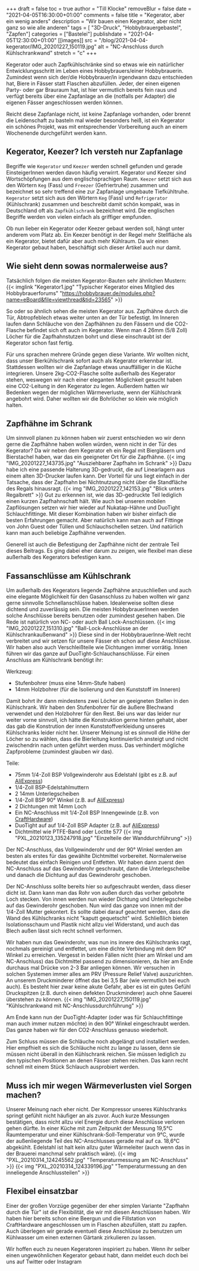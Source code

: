 +++
draft = false
toc = true
author = "Till Klocke"
removeBlur = false
date = "2021-04-05T16:30:00+01:00"
comments = false
title = "Kegerator, aber ein wenig anders"
description = "Wir bauen einen Kegerator, aber nicht ganz so wie alle anderen"
tags = [ "3D-Druck", "Hobbybrauergebastel", "Zapfen"]
categories = ["Bastelei"]
publishdate = "2021-04-05T12:30:00+01:00"
[[images]]
  src = "/blog/2021-04-04-kegerator/IMG_20201227_150119.jpg"
  alt = "NC-Anschluss durch Kühlschrankwand"
  stretch = "c"
+++

Kegerator oder auch Zapfkühlschränke sind so etwas wie ein natürlicher Entwicklungsschritt im Leben
eines Hobbybrauers/einer Hobbybrauerin. Zumindest wenn sich der/die Hobbybrauer/in irgendwann dazu 
entschieden hat, Biere in
Fässer statt Flaschen abzufüllen. Jeder, der einen eigenen Party- oder gar Brauraum hat, ist hier 
vermutlich bereits fein raus und verfügt bereits über eine Zapfanlage an die (notfalls per Adapter)
die eigenen Fässer angeschlossen werden können.

Reicht diese Zapfanlage nicht, ist keine Zapfanlage vorhanden, oder brennt die Leidenschaft 
zu basteln mal wieder besonders heiß, ist
ein Kegerator ein schönes Projekt, was mit entsprechender Vorbereitung auch an einem Wochenende
durchgeführt werden kann.

## Kegerator, Keezer? Ich versteh nur Zapfanlage

Begriffe wie `Kegerator` und `Keezer` werden schnell gefunden und gerade EinsteigerInnen werden davon
häufig verwirrt. Kegerator und Keezer sind Wortschöpfungen aus dem englischsprachigen Raum. `Keezer`
setzt sich aus den Wörtern `Keg` (Fass) und `Freezer` (Gefriertruhe) zusammen und bezeichnet so sehr 
treffend eine zur Zapfanlage umgebaute Tiefkühltruhe.
`Kegerator` setzt sich aus den Wörtern `Keg` (Fass) und `Refrigerator` (Kühlschrank) zusammen und 
beschreibt damit schön kompakt, was in Deutschland oft als `Zapfkühlschrank` bezeichnet wird.
Die englischen Begriffe werden von vielen einfach als griffiger empfunden.

Ob nun lieber ein Kegerator oder Keezer gebaut werden soll, hängt unter anderem vom Platz ab. Ein Keezer
benötigt in der Regel mehr Stellfläche als ein Kegerator, bietet dafür aber auch mehr Kühlraum. Da wir
einen Kegerator gebaut haben, beschäftigt sich dieser Artikel auch nur damit.

## Wie sieht denn sowas normalerweise aus?

Tatsächlich folgen die meisten Kegerator-Bauten sehr ähnlichen Mustern:
{{< imglink "Kegerator1.jpg" "Typischer Kegerator eines Mitglied des Hobbybrauerforums" "https://hobbybrauer.de/modules.php?name=eBoard&file=viewthread&tid=23565" >}}

So oder so ähnlich sehen die meisten Kegerator aus. Zapfhähne durch die Tür, Abtropfeblech etwas 
weiter unten an der Tür befestigt. Im Inneren laufen dann Schläuche von den Zapfhähnen zu den Fässern
und die CO2-Flasche befindet sich oft auch im Kegerator. Wenn man 4 26mm (5/8 Zoll) Löcher für die
Zapfhahnstutzen bohrt und diese einschraubt ist der Kegerator schon fast fertig.

Für uns sprachen mehrere Gründe gegen diese Variante. Wir wollten nicht, dass unser Bierkühlschrank 
sofort auch als Kegerator erkennbar ist. Stattdessen wollten wir die Zapfanlage etwas unauffälliger 
in die Küche integrieren. Unsere 2kg-CO2-Flasche sollte außerhalb des Kegerator stehen, weswegen wir
nach einer eleganten Möglichkeit gesucht haben eine CO2-Leitung in den Kegerator zu legen. Außerdem
hatten wir Bedenken wegen der möglichen Wärmeverluste, wenn der Kühlschrank angebohrt wird. Daher
wollten wir die Bohrlöcher so klein wie möglich halten.

## Zapfhähne im Schrank

Um sinnvoll planen zu können haben wir zuerst entschieden wo wir denn gerne die Zapfhähne haben wollen 
würden, wenn nicht in der Tür des Kegerator? Da wir neben dem Kegerator eh ein Regal mit Biergläsern
und Bierstachel haben, war das ein geeigneter Ort für die Zapfhähne.
{{< img "IMG_20201227_143735.jpg" "Ausziehbarer Zapfhahn im Schrank" >}}
Dazu habe ich eine passende Halterung 3D-gedruckt, die auf Linearlagern aus einem alten 3D-Drucker
laufen kann. Der Vorteil für uns liegt einfach in der Tatsache, dass der Zapfhahn bei Nichtnutzung
nicht über die Standfläche des Regals hinausragt.
{{< img "IMG_20201227_142153.jpg" "Blick unters Regalbrett" >}}
Gut zu erkennen ist, wie das 3D-gedruckte Teil lediglich einen kurzen Zapfhahnschaft hält. Wie auch
bei unseren mobilen Zapflösungen setzen wir hier wieder auf Nukatap-Hähne und DuoTight Schlauchfittinge.
Mit dieser Kombination haben wir bisher einfach die besten Erfahrungen gemacht. Aber natürlich kann
man auch auf Fittinge von John Guest oder Tüllen und Schlauchschellen setzen. Und natürlich kann man
auch beliebige Zapfhähne verwenden.

Generell ist auch die Befestigung der Zapfhähne nicht der zentrale Teil dieses Beitrags. Es ging dabei
eher darum zu zeigen, wie flexibel man diese außerhalb des Kegerators befestigen kann.

## Fassanschlüsse am Kühlschrank

Um außerhalb des Kegerators liegende Zapfhähne anzuschließen und auch eine elegante Möglichkeit für 
den Gasanschluss zu haben wollten wir ganz gerne sinnvolle Schnellanschlüsse haben. Idealerweise sollten
diese dichtend und zuverlässig sein. Die meisten HobbybrauerInnen werden solche Anschlüsse bereits 
benutzen oder zumindest gesehen haben. Die Rede ist natürlich von NC- oder auch Ball Lock-Anschlüssen.
{{< img "IMG_20201227_151310.jpg" "Ball-Lock-Anschlüsse an der Kühlschrankaußenwand" >}}
Diese sind in der HobbybrauerInne-Welt recht verbreitet und wir setzen für unsere Fässer eh 
schon auf diese
Anschlüsse. Wir haben also auch Verschleißteile wie Dichtungen immer vorrätig.
Innen führen wir das ganze auf DuoTight-Schlauchanschlüsse. Für einen Anschluss am Kühlschrank
benötigt ihr:

Werkzeug:
* Stufenbohrer (muss eine 14mm-Stufe haben)
* 14mm Holzbohrer (für die Isolierung und den Kunststoff im Inneren)

Damit bohrt ihr dann mindestens zwei Löcher an geeigneten Stellen in den Kühlschrank. Wir haben
den Stufenbohrer für die äußere Blechwand verwendet und den Holzbohrer für den Rest.
Bei uns war das leider nur weiter vorne sinnvoll, ich hätte die Konstruktion gerne hinten
gehabt, aber das gab die Konstrution der innen Kunststoffverkleidung unseres Kühlschranks leider 
nicht her. Unserer Meinung ist es sinnvoll die Höhe der Löcher so zu wählen, dass die Bierleitung
kontinuierlich ansteigt und nicht zwischendrin nach unten geführt werden muss. Das verhindert mögliche
Zapfprobleme (zumindest glauben wir das).

Teile:
* 75mm 1/4-Zoll BSP Vollgewinderohr aus Edelstahl (gibt es z.B. auf [AliExpress](https://de.aliexpress.com/item/4000029628808.html?spm=a2g0s.9042311.0.0.27424c4dpdfJKV))
* 1/4-Zoll BSP-Edelstahlmuttern
* 2 14mm Unterlegscheiben
* 1/4-Zoll BSP 90° Winkel (z.B. auf [AliExpress](https://www.aliexpress.com/item/1-8-1-4-3-8-1-2-3-4-1-BSP-Female-Male-Thread-304/4000047311789.html?spm=a2g0s.9042311.0.0.27424c4dpdfJKV))
* 2 Dichtungen mit 14mm Loch
* Ein NC-Anschluss mit 1/4-Zoll BSP Innengewinde (z.B. von [CraftHardware](https://www.crafthardware.de/produkt/nc-ventil-adapter-1-4-bsp-ig/))
* DuoTight auf auf 1/4-Zoll BSP Adapter (z.B. auf [AliExpress](https://de.aliexpress.com/item/4001110805940.html?spm=a2g0s.9042311.0.0.27424c4daeZvx0))
* Dichtmittel wie PTFE-Band oder Loctite 577
{{< img "PXL_20210123_135247918.jpg" "Einzelteile der Wanddurchführung" >}}

Der NC-Anschluss, das Vollgewinderohr und der 90° Winkel werden am besten als erstes für
das gewählte Dichtmittel vorbereitet. Normalerweise bedeutet das einfach Reinigen und
Entfetten. Wir haben dann zuerst den NC-Anschluss auf das Gewinderohr geschraubt, dann die
Unterlegscheibe und danach die Dichtung auf das Gewinderohr geschoben.

Der NC-Anschluss sollte bereits hier so aufgeschraubt werden, dass dieser dicht ist. Dann kann man
das Rohr von außen durch das vorher gebohrte Loch stecken. Von innen werden nun wieder Dichtung
und Unterlegscheibe auf das Gewinderohr geschoben. Nun wird das ganze von innen mit der 1/4-Zoll
Mutter gekontert. Es sollte dabei darauf geachtet werden, dass die Wand des Kühlschranks nicht
"kaputt gequetscht" wird. Schließlich bieten Isolationsschaum und Plastik nicht allzu viel Widerstand,
und auch das Blech außen lässt sich recht schnell verformen.

Wir haben nun das Gewinderohr, was nun ins innere des Kühlschranks ragt, nochmals gereinigt und
entfettet, um eine dichte Verbindung mit dem 90° Winkel zu erreichen. Vergesst in beiden Fällen
nicht (hier am Winkel und am NC-Anschluss) das Dichtmittel passend zu dimensionieren, da hier am Ende
durchaus mal Drücke von 2-3 Bar anliegen können. Wir versuchen in solchen Systemen immer alles
am PRV (Pressure Relief Valve) auszurichten. An unserem Druckminderer öffnet das bei 3,5 Bar
(wie vermutlich bei euch auch). Es besteht hier zwar keine akute Gefahr, aber es ist ein gutes
Gefühl Druckspitzen (z.B. durch einen defekten Druckminderer) auch ohne Sauerei überstehen zu können.
{{< img "IMG_20201227_150119.jpg" "Kühlschrankwand mit NC-Anschlussdurchführung" >}}

Am Ende kann nun der DuoTight-Adapter (oder was für Schlauchfittinge man auch immer nutzen möchte)
in den 90° Winkel eingeschraubt werden. Das ganze haben wir für den CO2-Anschluss genauso wiederholt.

Zum Schluss müssen die Schläuche noch abgelängt und installiert werden. Hier empfhielt es sich
die Schläuche nicht zu lange zu lassen, denn sie müssen nicht überall in den Kühlschrank reichen.
Sie müssen lediglich zu den typischen Positionen an denen Fässer stehen reichen. Das kann recht 
schnell mit einem Stück Schlauch ausprobiert werden.

## Muss ich mir wegen Wärmeverlusten viel Sorgen machen?

Unserer Meinung nach eher nicht. Der Kompressor unseres Kühlschranks springt gefühlt nicht
häufiger an als zuvor. Auch kurze Messungen bestätigen, dass nicht allzu viel Energie durch
diese Anschlüsse verloren gehen dürfte. In einer Küche mit zum Zeitpunkt der Messung 19,5°C
Raumtemperatur und einer Kühlschrank-Soll-Temperatur von 9°C, wurde der außenliegende Teil
des NC-Anschlusses gerade mal auf ca. 18,6°C abgekühlt. Edelstahl ist halt kein allzu guter
Wärmeleiter (auch wenn das in der Brauerei manchmal sehr praktisch wäre).
{{< img "PXL_20210314_124245562.jpg" "Temperaturmessung am NC-Anschluss" >}}
{{< img "PXL_20210314_124339196.jpg" "Temperaturmessung an den inneliegende Anschlussteilen" >}}

## Flexibel einsatzbar

Einer der großen Vorzüge gegenüber der eher simplen Variante "Zapfhahn durch die Tür" ist
die Flexibilität, die wir mit diesen Anschlüssen haben. Wir haben hier bereits schon
eine Beergun und die Fillstation von CraftHardware angeschlossen um in Flaschen abzufüllen,
statt zu zapfen. Auch überlegen wir gerade eventuell diese Anschlüsse zu benutzen um Kühlwasser um 
einen externen Gärtank zirkulieren zu lassen.

Wir hoffen euch zu neuen Kegeratoren inspiriert zu haben. Wenn ihr selber einen ungewöhnlichen
Kegerator gebaut habt, dann meldet euch doch bei uns auf Twitter oder Instagram
